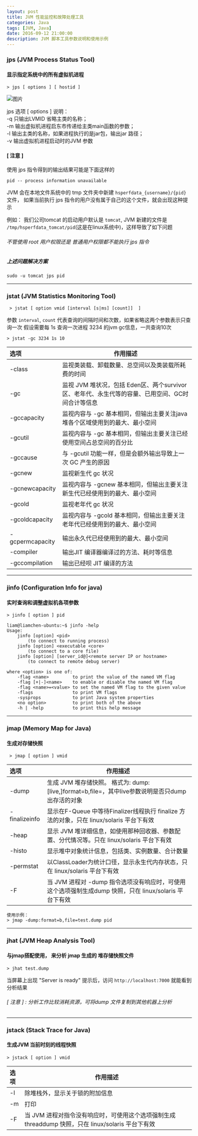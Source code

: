 ```yaml
---
layout: post
title: JVM 性能监控和故障处理工具
categories: Java
tags: [JVM, Java]
date: 2016-09-12 21:00:00
description: JVM 脚本工具参数说明和使用示例
---
```


###  jps (JVM Process Status Tool)
####  显示指定系统中的所有虚拟机进程

    > jps [ options ] [ hostid ]

![图片](/assets/picture/jps_help.png "JPS 指令说明")

jps 选项 [ options ] 说明：</br>
-q 只输出LVMID 省略主类的名称；</br>
-m 输出虚拟机进程启东市传递给主类main函数的参数；</br>
-l 输出主类的名称，如果进程执行的是jar包，输出jar 路径；</br>
-v 输出虚拟机进程启动时的JVM 参数


#### [ 注意 ]
使用 jps 指令得到的输出结果可能是下面这样的

    pid -- process information unavailable

JVM 会在本地文件系统中的 tmp 文件夹中新建 `hsperfdata_{username}/{pid}` 文件， 如果当前执行 jps 指令的用户没有属于自己的这个文件，就会出现这种提示

例如： 我们公司tomcat 的启动用户默认是 `tomcat`,  JVM 新建的文件是 `/tmp/hsperfdata_tomcat/pid`(这是在linux系统中)，这样导致了如下问题
###### 不管使用 root 用户权限还是 普通用户权限都不能执行 jps 指令
##### 上述问题解决方案
    sudo -u tomcat jps pid

---------------

### jstat (JVM Statistics Monitoring Tool)

     > jstat [ option vmid [interval [s|ms] [count]]  ]

参数  `interval`, `count` 代表查询的间隔时间和次数，如果省略这两个参数表示只查询一次
假设需要每 1s 查询一次进程 3234 的jvm gc信息，一共查询10次

    > jstat -gc 3234 1s 10


|    选项       |                       作用描述                    |
| :----------  | ------------------------------------------------ |
| -class       | 监视类装载、卸载数量、总空间以及类装载所耗费的时间        |
| -gc          | 监视 JVM 堆状况，包括 Eden区、两个survivor 区、老年代、永生代等的容量、已用空间、GC时间合计等信息 |
| -gccapacity  | 监视内容与 -gc 基本相同，但输出主要关注java 堆各个区域使用到的最大、最小空间 |
| -gcutil      | 监视内容与 -gc 基本相同，但输出主要关注已经使用空间占总空间的百分比 |
| -gccause     | 与 -gcutil 功能一样，但是会额外输出导致上一次 GC 产生的原因 |
| -gcnew       | 监视新生代 gc 状况 |
| -gcnewcapacity | 监视内容与 -gcnew 基本相同，但输出主要关注新生代已经使用到的最大、最小空间 |
| -gcold       | 监视老年代 gc 状况 |
| -gcoldcapacity | 监视内容与 -gcold 基本相同，但输出主要关注老年代已经使用到的最大、最小空间 |
| -gcpermcapacity | 输出永久代已经使用到的最大、最小空间 |
| -compiler    | 输出JIT 编译器编译过的方法、耗时等信息 |
| -gccompilation | 输出已经呗 JIT 编译的方法 |


------------------


### jinfo (Configuration Info for java)
#### 实时查询和调整虚拟机各项参数

    > jinfo [ option ] pid

    liam@liamchen-ubuntu:~$ jinfo -help
    Usage:
        jinfo [option] <pid>
            (to connect to running process)
        jinfo [option] <executable <core>
            (to connect to a core file)
        jinfo [option] [server_id@]<remote server IP or hostname>
            (to connect to remote debug server)

    where <option> is one of:
        -flag <name>         to print the value of the named VM flag
        -flag [+|-]<name>    to enable or disable the named VM flag
        -flag <name>=<value> to set the named VM flag to the given value
        -flags               to print VM flags
        -sysprops            to print Java system properties
        <no option>          to print both of the above
        -h | -help           to print this help message


--------

### jmap (Memory Map for Java)
#### 生成对存储快照

     > jmap [ option ] vmid


|    选项        |                       作用描述                    |
| :---------    | ------------------------------------------------ |
| -dump         | 生成 JVM 堆存储快照。 格式为: dump:[live,]format=b,file=<fileName>，其中live参数说明是否只dump 出存活的对象 |
| -finalizeinfo | 显示在F-Queue 中等待Finalizer线程执行 finalize 方法的对象，只在 linux/solaris 平台下有效 |
| -heap         | 显示 JVM 堆详细信息，如使用那种回收器、参数配置、分代情况等。只在 linux/solaris 平台下有效 |
| -histo        | 显示堆中对象统计信息，包括类、实例数量、合计数量 |
| -permstat     | 以ClassLoader为统计口径，显示永生代内存状态，只在 linux/solaris 平台下有效 |
| -F            | 当 JVM 进程对 -dump 指令选项没有响应时，可使用这个选项强制生成dump 快照，只在 linux/solaris 平台下有效 |

    使用示例：
    > jmap -dump:format=b,file=test.dump pid

------

### jhat (JVM Heap Analysis Tool)
#### 与jmap搭配使用， 来分析 jmap 生成的 堆存储快照文件

    > jhat test.dump

当屏幕上出现 "Server is ready" 提示后，访问 `http://localhost:7000` 就能看到分析结果

###### [ 注意 ] : 分析工作比较消耗资源，可将dump 文件复制到其他机器上分析

-------------------

### jstack (Stack Trace for Java)
#### 生成JVM 当前时刻的线程快照

    > jstack [ option ] vmid

|    选项     |                       作用描述                    |
| :--------- | ------------------------------------------------ |
| -l         | 除堆栈外，显示关于锁的附加信息 |
| -m         | 打印 |
| -F         | 当 JVM 进程对指令没有响应时，可使用这个选项强制生成 threaddump 快照，只在 linux/solaris 平台下有效 |
